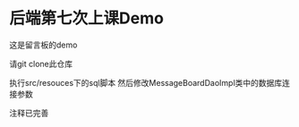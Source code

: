 # 后端第七次上课Demo

这是留言板的demo

请git clone此仓库

执行src/resouces下的sql脚本 然后修改MessageBoardDaoImpl类中的数据库连接参数

注释已完善
